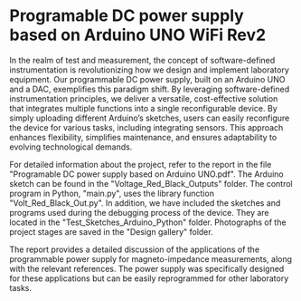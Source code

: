 # Programable DC power supply based on Arduino UNO WiFi Rev2

In the realm of test and measurement, the concept of software-defined instrumentation is revolutionizing how we design and implement laboratory equipment. Our programmable DC power supply, built on an Arduino UNO and a DAC, exemplifies this paradigm shift. By leveraging software-defined instrumentation principles, we deliver a versatile, cost-effective solution that integrates multiple functions into a single reconfigurable device. By simply uploading different Arduino’s sketches, users can easily reconfigure the device for various tasks, including integrating sensors. This approach enhances flexibility, simplifies maintenance, and ensures adaptability to evolving technological demands.

For detailed information about the project, refer to the report in the file "Programable DC power supply based on Arduino UNO.pdf". The Arduino sketch can be found in the "Voltage_Red_Black_Outputs" folder. The control program in Python, "main.py", uses the library function "Volt_Red_Black_Out.py". In addition, we have included the sketches and programs used during the debugging process of the device. They are located in the "Test_Sketches_Arduino_Python" folder. Photographs of the project stages are saved in the "Design gallery" folder.

The report provides a detailed discussion of the applications of the programmable power supply for magneto-impedance measurements, along with the relevant references. The power supply was specifically designed for these applications but can be easily reprogrammed for other laboratory tasks.
